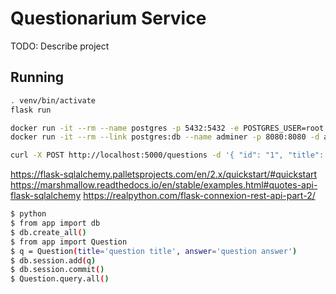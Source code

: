 # Questionarium Service

TODO: Describe project

## Running
```sh
. venv/bin/activate
flask run
```

```sh
docker run -it --rm --name postgres -p 5432:5432 -e POSTGRES_USER=root -e POSTGRES_PASSWORD=password -e POSTGRES_DB=questionarium -d postgres
docker run -it --rm --link postgres:db --name adminer -p 8080:8080 -d adminer
```

```sh
curl -X POST http://localhost:5000/questions -d '{ "id": "1", "title": "Question title", "answer": "Question answer", "category": "python" }' -H "Content-Type: application/json"
```

https://flask-sqlalchemy.palletsprojects.com/en/2.x/quickstart/#quickstart
https://marshmallow.readthedocs.io/en/stable/examples.html#quotes-api-flask-sqlalchemy
https://realpython.com/flask-connexion-rest-api-part-2/
```sh
$ python
$ from app import db
$ db.create_all()
$ from app import Question
$ q = Question(title='question title', answer='question answer')
$ db.session.add(q)
$ db.session.commit()
$ Question.query.all()
```
